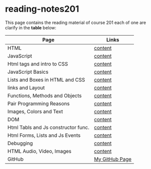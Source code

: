 # reading-notes201

This page contains the reading material of course 201 each of one are clarify in the **table** below:

| Page                                | Links                                                                                    |
| ----------------------------------- | ---------------------------------------------------------------------------------------- |
| HTML                                | [content](https://mohammed-khamees.github.io/reading-notes201/Html)                      |
| JavaScript                          | [content](https://mohammed-khamees.github.io/reading-notes201/Js)                        |
| Html tags and intro to CSS          | [content](https://mohammed-khamees.github.io/reading-notes201/StyleByHtmlAndCSS)         |
| JavaScript Basics                   | [content](https://mohammed-khamees.github.io/reading-notes201/JsBasics)                  |
| Lists and Boxes in HTML and CSS     | [content](https://mohammed-khamees.github.io/reading-notes201/ListsAndBoxs)              |
| links and Layout                    | [content](https://mohammed-khamees.github.io/reading-notes201/LinksandLayout)            |
| Functions, Methods and Objects      | [content](https://mohammed-khamees.github.io/reading-notes201/FunctionsAndmethods)       |
| Pair Programming Reasons            | [content](https://mohammed-khamees.github.io/reading-notes201/pairProgrammingReasons)    |
| Images, Colors and Text             | [content](https://mohammed-khamees.github.io/reading-notes201/imagesColorsAndText)       |
| DOM                                 | [content](https://mohammed-khamees.github.io/reading-notes201/DOM)                       |
| Html Tabls and Js constructor func. | [content](https://mohammed-khamees.github.io/reading-notes201/tablesAndConstructerFunc)  |
| Html Forms, Lists and Js Events     | [content](https://mohammed-khamees.github.io/reading-notes201/htmlFormsListsAndJsEvents) |
| Debugging                           | [content](https://mohammed-khamees.github.io/reading-notes201/handlingError)             |
| HTML Audio, Video, Images           | [content](https://mohammed-khamees.github.io/reading-notes201/audioVideoImages)          |
| GitHub                              | [My GitHub Page](https://github.com/mohammed-khamees)                                    |
